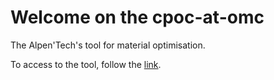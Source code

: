 ﻿# Welcome on the cpoc-at-omc
The Alpen'Tech's tool for material optimisation.

To access to the tool, follow the [link](./web/index.html).
